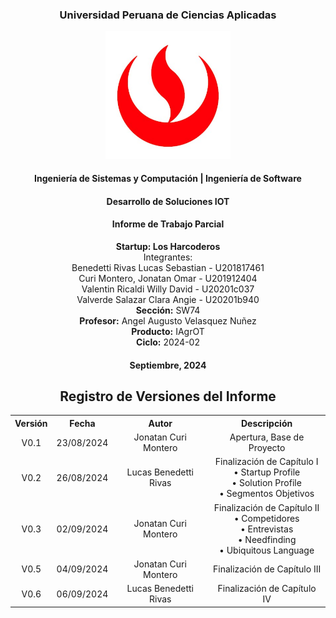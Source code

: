 

<h3 align="center">Universidad Peruana de Ciencias Aplicadas</h3> 
<p align="center">
  <img src="images/upc-logo.jpg" alt="Logo" width="200"/>
</p>
<h4 align="center">Ingeniería de Sistemas y Computación | Ingeniería de Software</h4>
<h4 align="center">Desarrollo de Soluciones IOT</h4>
<h4 align="center">Informe de Trabajo Parcial</h4>

<p align="center">
  <strong>Startup: Los Harcoderos</strong>
  <br>Integrantes:
  <br>Benedetti Rivas Lucas Sebastian - U201817461
  <br>Curi Montero, Jonatan Omar - U201912404
  <br>Valentin Ricaldi Willy David - U20201c037
  <br>Valverde Salazar Clara Angie - U20201b940
  <br>
  <strong>Sección:</strong> SW74
  <br><strong>Profesor:</strong> Angel Augusto Velasquez Nuñez 
  <br><strong>Producto:</strong> IAgrOT                         
  <br><strong>Ciclo:</strong> 2024-02
  <h4 align="center">Septiembre, 2024</h4>  
</p>


<h2 align="center">Registro de Versiones del Informe</h2>

<table align="center">
  <tr>
    <th>Versión</th>
    <th>Fecha</th>
    <th>Autor</th>
    <th>Descripción</th>
  </tr>
  <tr>
    <td align="center">V0.1</td>
    <td align="center">23/08/2024</td>
    <td align="center">Jonatan Curi Montero</td>
    <td align="center">Apertura, Base de Proyecto</td>
  </tr>
  <tr>
    <td align="center">V0.2</td>
    <td align="center">26/08/2024</td>
    <td align="center">Lucas Benedetti Rivas</td>
    <td align="center">Finalización de Capítulo I<br>• Startup Profile<br>• Solution Profile<br>• Segmentos Objetivos</td>
  </tr>
  <tr>
    <td align="center">V0.3</td>
    <td align="center">02/09/2024</td>
    <td align="center">Jonatan Curi Montero</td>
    <td align="center">Finalización de Capítulo II<br>• Competidores<br>• Entrevistas<br>• Needfinding<br>• Ubiquitous Language</td>
  </tr>
  <tr>
    <td align="center">V0.5</td>
    <td align="center">04/09/2024</td>
    <td align="center">Jonatan Curi Montero</td>
    <td align="center">Finalización de Capítulo III</td>
  </tr>
  <tr>
    <td align="center">V0.6</td>
    <td align="center">06/09/2024</td>
    <td align="center">Lucas Benedetti Rivas</td>
    <td align="center">Finalización de Capítulo IV</td>
  </tr>
</table>
